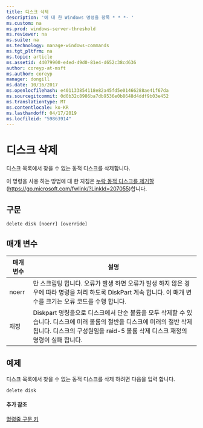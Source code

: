```yaml
---
title: 디스크 삭제
description: '에 대 한 Windows 명령을 항목 * * *- '
ms.custom: na
ms.prod: windows-server-threshold
ms.reviewer: na
ms.suite: na
ms.technology: manage-windows-commands
ms.tgt_pltfrm: na
ms.topic: article
ms.assetid: 44079900-e4ed-49d0-81e4-d652c38cd636
author: coreyp-at-msft
ms.author: coreyp
manager: dongill
ms.date: 10/16/2017
ms.openlocfilehash: e401133854118e82a45fd5e01466288ae41f67da
ms.sourcegitcommit: 0d0b32c8986ba7db9536e0b8648d4ddf9b03e452
ms.translationtype: MT
ms.contentlocale: ko-KR
ms.lasthandoff: 04/17/2019
ms.locfileid: "59863914"
---
```

# <a name="delete-disk"></a>디스크 삭제



디스크 목록에서 찾을 수 없는 동적 디스크를 삭제합니다.

이 명령을 사용 하는 방법에 대 한 지침은 [누락 동적 디스크를 제거할](https://go.microsoft.com/fwlink/?LinkId=207055) (https://go.microsoft.com/fwlink/?LinkId=207055)합니다.

## <a name="syntax"></a>구문

```
delete disk [noerr] [override]
```

## <a name="parameters"></a>매개 변수

|매개 변수|설명|
|---------|-----------|
|noerr|만 스크립팅 합니다. 오류가 발생 하면 오류가 발생 하지 않은 경우에 따라 명령을 처리 하도록 DiskPart 계속 합니다. 이 매개 변수를 크기는 오류 코드를 수행 합니다.|
|재정|Diskpart 명령을으로 디스크에서 단순 볼륨을 모두 삭제할 수 있습니다. 디스크에 미러 볼륨의 절반을 디스크에 미러의 절반 삭제 됩니다. 디스크의 구성원임을 raid-5 볼륨 삭제 디스크 재정의 명령이 실패 합니다.|

## <a name="BKMK_examples"></a>예제

디스크 목록에서 찾을 수 없는 동적 디스크를 삭제 하려면 다음을 입력 합니다.
```
delete disk
```

#### <a name="additional-references"></a>추가 참조

[명령줄 구문 키](command-line-syntax-key.md)

